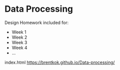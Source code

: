 # Data Processing
Design Homework included for: 
- Week 1
- Week 2
- Week 3
- Week 4
- ...

index.html
https://brentkok.github.io/Data-processing/
